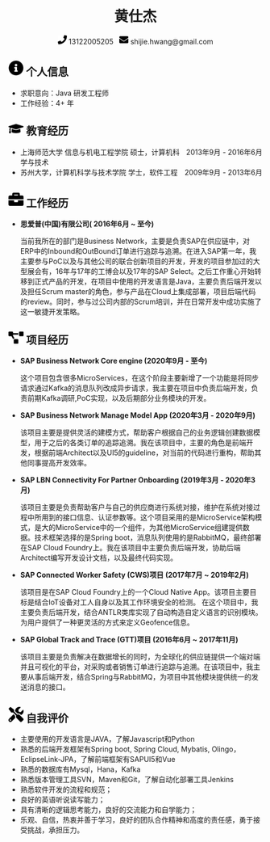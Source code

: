  <center>
     <h1>黄仕杰</h1>
     <div>
         <span>
             <img src="assets/phone-solid.svg" width="18px">
             13122005205
         </span>
         &nbsp;
         <span>
             <img src="assets/envelope-solid.svg" width="18px">
             shijie.hwang@gmail.com
         </span>
     </div>
 </center>

 ## <img src="assets/info-circle-solid.svg" width="30px"> 个人信息 
 
 - 求职意向：Java 研发工程师
 - 工作经验：4+ 年

## <img src="assets/graduation-cap-solid.svg" width="30px"> 教育经历

- 上海师范大学 信息与机电工程学院<div style="float:right">2013年9月 - 2016年6月</div>
  硕士，计算机科学与技术
- 苏州大学，计算机科学与技术学院<div style="float:right">2009年9月 - 2013年6月</div>
  学士，软件工程

## <img src="assets/briefcase-solid.svg" width="30px"> 工作经历

- **思爱普(中国)有限公司( 2016年6月 ~ 至今)**

   当前我所在的部门是Business Network，主要是负责SAP在供应链中，对ERP中的Inbound和OutBound订单进行追踪与追溯。在进入SAP第一年，我主要参与PoC以及与其他公司的联合创新项目的开发，开发的项目参加过的大型展会有，16年与17年的工博会以及17年的SAP Select。之后工作重心开始转移到正式产品的开发，在项目中使用的开发语言是Java，主要负责后端开发以及担任Scrum master的角色，参与产品在Cloud上集成部署，项目后端代码的review。同时，参与过公司内部的Scrum培训，并在日常开发中成功实施了这一敏捷开发策略。

## <img src="assets/project-diagram-solid.svg" width="30px"> 项目经历

- **SAP Business Network Core engine (2020年9月 - 至今)**

  这个项目包含很多MicroServices，在这个阶段主要新增了一个功能是将同步请求通过Kafka的消息队列改成异步请求，我主要在项目中负责后端开发，负责前期Kafka调研,PoC实现，以及后期部分业务模块的开发。

- **SAP Business Network Manage Model App (2020年3月 - 2020年9月)**

  该项目主要是提供灵活的建模方式，帮助客户根据自己的业务逻辑创建数据模型，用于之后的各类订单的追踪追溯。我在该项目中，主要的角色是前端开发，根据前端Architect以及UI5的guideline，对当前的代码进行重构，帮助其他同事提高开发效率。

- **SAP LBN Connectivity For Partner Onboarding (2019年3月 - 2020年3月)**

  该项目主要是负责帮助客户与自己的供应商进行系统对接，维护在系统对接过程中所用到的接口信息、认证参数等。这个项目采用的是MicroService架构模式，是大的MicroService中的一个组件，为其他MicroService组建提供数据。技术框架选择的是Spring boot，消息队列使用的是RabbitMQ，最终部署在SAP Cloud Foundry上。我在该项目中主要负责后端开发，协助后端Architect编写开发设计文档，以及最终代码实现。

- **SAP Connected Worker Safety (CWS)项目 (2017年7月 ~ 2019年2月)**

  该项目是在SAP Cloud Foundry上的一个Cloud Native App。该项目主要目标是结合IoT设备对工人自身以及其工作环境安全的检测。
  在这个项目中，我主要负责后端开发，结合ANTLR类库实现了自动构造自定义语言的识别模块。为用户提供了一种更灵活的方式来定义Geofence信息。

- **SAP Global Track and Trace (GTT)项目 (2016年6月 ~ 2017年11月)**

  该项目主要是负责解决在数据增长的同时，为全球化的供应链提供一个端对端并且可视化的平台，对采购或者销售订单进行追踪与追溯。在该项目中，我主要从事后端开发，结合Spring与RabbitMQ，为项目中其他模块提供统一的发送消息的接口。

## <img src="assets/tools-solid.svg" width="30px"> 自我评价

- 主要使用的开发语言是JAVA，了解Javascript和Python
- 熟悉的后端开发框架有Spring boot, Spring Cloud, Mybatis, Olingo，EclipseLink-JPA，了解前端框架有SAPUI5和Vue
- 熟悉的数据库有Mysql，Hana，Kafka
- 熟悉版本管理工具SVN，Maven和Git，了解自动化部署工具Jenkins
- 熟悉软件开发的流程和规范；
- 良好的英语听说读写能力；
- 具有清晰的逻辑思考能力，良好的交流能力和自学能力；
- 乐观、自信，热衷并善于学习，良好的团队合作精神和高度的责任感，勇于接受挑战，承担压力。
